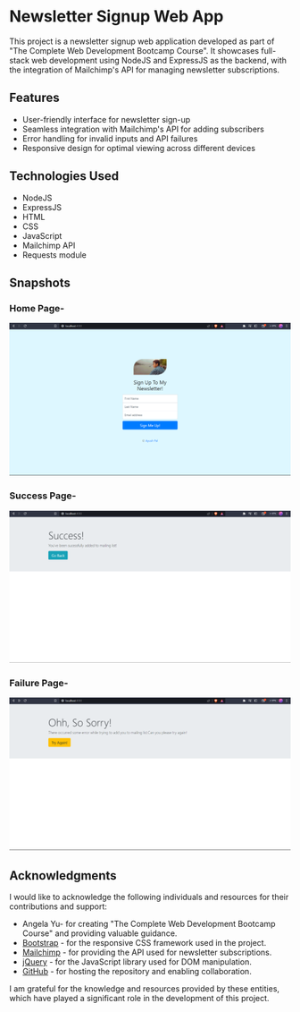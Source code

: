 # Newsletter Signup Web App

This project is a newsletter signup web application developed as part of "The Complete Web Development Bootcamp Course". It showcases full-stack web development using NodeJS and ExpressJS as the backend, with the integration of Mailchimp's API for managing newsletter subscriptions.

## Features

- User-friendly interface for newsletter sign-up
- Seamless integration with Mailchimp's API for adding subscribers
- Error handling for invalid inputs and API failures
- Responsive design for optimal viewing across different devices

## Technologies Used

- NodeJS
- ExpressJS
- HTML
- CSS
- JavaScript
- Mailchimp API
- Requests module

## Snapshots

### Home Page-
<img alt = "home-image" src ="Working\Home.png">

### Success Page-
<img alt = "success-image" src ="Working\success.png">

### Failure Page-
<img alt = "failure-image" src ="Working\failure.png">

## Acknowledgments

I would like to acknowledge the following individuals and resources for their contributions and support:

- Angela Yu- for creating "The Complete Web Development Bootcamp Course" and providing valuable guidance.
- [Bootstrap](https://getbootstrap.com/) - for the responsive CSS framework used in the project.
- [Mailchimp](https://mailchimp.com/) - for providing the API used for newsletter subscriptions.
- [jQuery](https://jquery.com/) - for the JavaScript library used for DOM manipulation.
- [GitHub](https://github.com/) - for hosting the repository and enabling collaboration.

I am grateful for the knowledge and resources provided by these entities, which have played a significant role in the development of this project.


